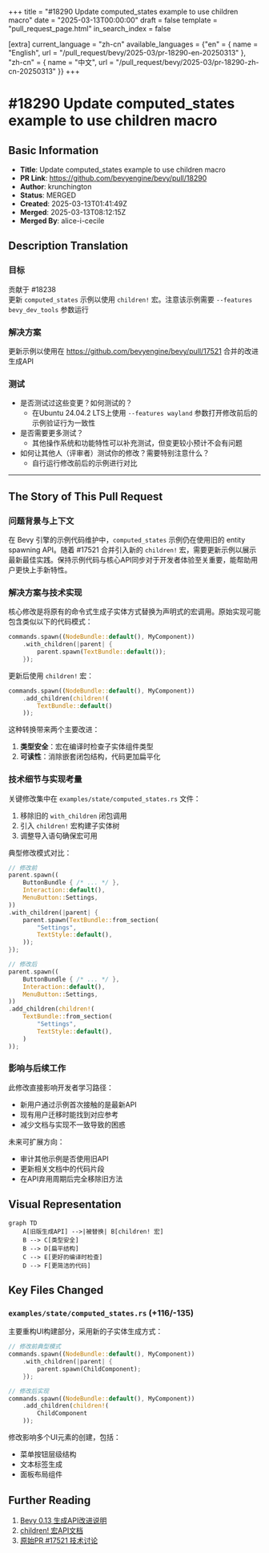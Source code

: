 +++
title = "#18290 Update computed_states example to use children macro"
date = "2025-03-13T00:00:00"
draft = false
template = "pull_request_page.html"
in_search_index = false

[extra]
current_language = "zh-cn"
available_languages = {"en" = { name = "English", url = "/pull_request/bevy/2025-03/pr-18290-en-20250313" }, "zh-cn" = { name = "中文", url = "/pull_request/bevy/2025-03/pr-18290-zh-cn-20250313" }}
+++

# #18290 Update computed_states example to use children macro

## Basic Information
- **Title**: Update computed_states example to use children macro
- **PR Link**: https://github.com/bevyengine/bevy/pull/18290
- **Author**: krunchington
- **Status**: MERGED
- **Created**: 2025-03-13T01:41:49Z
- **Merged**: 2025-03-13T08:12:15Z
- **Merged By**: alice-i-cecile

## Description Translation
### 目标
贡献于 #18238  
更新 `computed_states` 示例以使用 `children!` 宏。注意该示例需要 `--features bevy_dev_tools` 参数运行

### 解决方案
更新示例以使用在 https://github.com/bevyengine/bevy/pull/17521 合并的改进生成API

### 测试
- 是否测试过这些变更？如何测试的？
  - 在Ubuntu 24.04.2 LTS上使用 `--features wayland` 参数打开修改前后的示例验证行为一致性
- 是否需要更多测试？
  - 其他操作系统和功能特性可以补充测试，但变更较小预计不会有问题
- 如何让其他人（评审者）测试你的修改？需要特别注意什么？
  - 自行运行修改前后的示例进行对比

---

## The Story of This Pull Request

### 问题背景与上下文
在 Bevy 引擎的示例代码维护中，`computed_states` 示例仍在使用旧的 entity spawning API。随着 #17521 合并引入新的 `children!` 宏，需要更新示例以展示最新最佳实践。保持示例代码与核心API同步对于开发者体验至关重要，能帮助用户更快上手新特性。

### 解决方案与技术实现
核心修改是将原有的命令式生成子实体方式替换为声明式的宏调用。原始实现可能包含类似以下的代码模式：

```rust
commands.spawn((NodeBundle::default(), MyComponent))
    .with_children(|parent| {
        parent.spawn(TextBundle::default());
    });
```

更新后使用 `children!` 宏：

```rust
commands.spawn((NodeBundle::default(), MyComponent))
    .add_children(children!(
        TextBundle::default()
    ));
```

这种转换带来两个主要改进：
1. **类型安全**：宏在编译时检查子实体组件类型
2. **可读性**：消除嵌套闭包结构，代码更加扁平化

### 技术细节与实现考量
关键修改集中在 `examples/state/computed_states.rs` 文件：
1. 移除旧的 `with_children` 闭包调用
2. 引入 `children!` 宏构建子实体树
3. 调整导入语句确保宏可用

典型修改模式对比：

```rust
// 修改前
parent.spawn((
    ButtonBundle { /* ... */ },
    Interaction::default(),
    MenuButton::Settings,
))
.with_children(|parent| {
    parent.spawn(TextBundle::from_section(
        "Settings",
        TextStyle::default(),
    ));
});

// 修改后
parent.spawn((
    ButtonBundle { /* ... */ },
    Interaction::default(),
    MenuButton::Settings,
))
.add_children(children!(
    TextBundle::from_section(
        "Settings",
        TextStyle::default(),
    )
));
```

### 影响与后续工作
此修改直接影响开发者学习路径：
- 新用户通过示例首次接触的是最新API
- 现有用户迁移时能找到对应参考
- 减少文档与实现不一致导致的困惑

未来可扩展方向：
- 审计其他示例是否使用旧API
- 更新相关文档中的代码片段
- 在API弃用周期后完全移除旧方法

## Visual Representation

```mermaid
graph TD
    A[旧版生成API] -->|被替换| B[children! 宏]
    B --> C[类型安全]
    B --> D[扁平结构]
    C --> E[更好的编译时检查]
    D --> F[更简洁的代码]
```

## Key Files Changed

### `examples/state/computed_states.rs` (+116/-135)
主要重构UI构建部分，采用新的子实体生成方式：

```rust
// 修改前典型模式
commands.spawn((NodeBundle::default(), MyComponent))
    .with_children(|parent| {
        parent.spawn(ChildComponent);
    });

// 修改后实现
commands.spawn((NodeBundle::default(), MyComponent))
    .add_children(children!(
        ChildComponent
    ));
```

修改影响多个UI元素的创建，包括：
- 菜单按钮层级结构
- 文本标签生成
- 面板布局组件

## Further Reading
1. [Bevy 0.13 生成API改进说明](https://bevyengine.org/news/bevy-0-13/#improved-ecs-apis)
2. [children! 宏API文档](https://docs.rs/bevy/latest/bevy/ecs/system/macro.children.html)
3. [原始PR #17521 技术讨论](https://github.com/bevyengine/bevy/pull/17521)